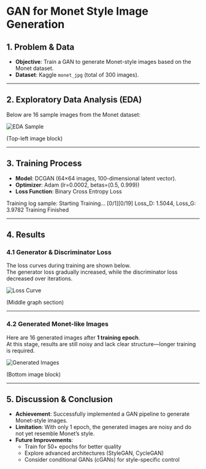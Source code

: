 # GAN for Monet Style Image Generation

## 1. Problem & Data
- **Objective**: Train a GAN to generate Monet-style images based on the Monet dataset.  
- **Dataset**: Kaggle `monet_jpg` (total of 300 images).  

---

## 2. Exploratory Data Analysis (EDA)
Below are 16 sample images from the Monet dataset:

![EDA Sample](EDA_Sample.png)

(Top-left image block)

---

## 3. Training Process
- **Model**: DCGAN (64×64 images, 100-dimensional latent vector).  
- **Optimizer**: Adam (lr=0.0002, betas=(0.5, 0.999))  
- **Loss Function**: Binary Cross Entropy Loss  

Training log sample:
Starting Training...
[0/1][0/19] Loss_D: 1.5044, Loss_G: 3.9782
Training Finished


---

## 4. Results

### 4.1 Generator & Discriminator Loss
The loss curves during training are shown below.  
The generator loss gradually increased, while the discriminator loss decreased over iterations.  

![Loss Curve](Loss_Curve.png)

(Middle graph section)

---

### 4.2 Generated Monet-like Images
Here are 16 generated images after **1 training epoch**.  
At this stage, results are still noisy and lack clear structure—longer training is required.  

![Generated Images](Generated_Images.png)

(Bottom image block)

---

## 5. Discussion & Conclusion
- **Achievement**: Successfully implemented a GAN pipeline to generate Monet-style images.  
- **Limitation**: With only 1 epoch, the generated images are noisy and do not yet resemble Monet’s style.  
- **Future Improvements**:  
  - Train for 50+ epochs for better quality  
  - Explore advanced architectures (StyleGAN, CycleGAN)  
  - Consider conditional GANs (cGANs) for style-specific control 

